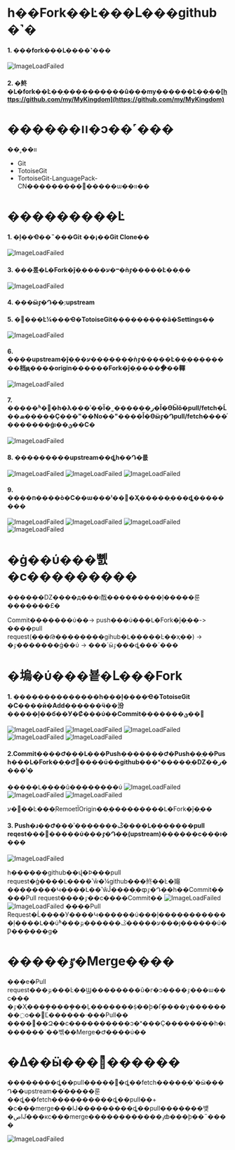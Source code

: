 # һ��Fork��Ŀ���Լ���github�˺�

#### 1. ���fork���Լ����˺���
![ImageLoadFailed](images/1.png)

#### 2. �鿴�Լ�fork��Ŀ��ַ����������û���my������Ŀ��ַ��[https://github.com/my/MyKingdom](https://github.com/my/MyKingdom)

# ������װ�ͻ��˹���

��˳��װ

- Git
- TotoiseGit
- TortoiseGit-LanguagePack-CN���������԰�����ѡ��װ��

# ���������Ŀ
#### 1. �ļ��Ҽ��˵���Git ��¡��Git Clone��

![ImageLoadFailed](images/3.png)

#### 3. ���롰�Լ�Fork�ĵ�ַ����ע�ⲻ�ǹٷ�����Ŀ��ַ��

![ImageLoadFailed](images/4.png)

#### 4. ���ӹٷ�Դ��ַ:upstream



#### 5. �򿪱���Ŀ¼���Ҽ�TotoiseGit���������ã�Settings��

![ImageLoadFailed](images/5.png)


#### 6. ����upstream�ĵ�ַ��ע�������ǹٷ�����Ŀ��ַ��������档ԭ����origin������Fork�ĵ�ַ�����ֲ��䡣

![ImageLoadFailed](images/6.png)


#### 7. �����ʱ�򣬵�һ�λ���ʾ��Ϊ�˷�ֹ�����ر�Ĭ�ϴӸõ�ַpull/fetch�Ĺ��ܣ�����Ҫ���"��No��"����Ĭ�ϴӹٷ�Դpull/fetch����ͬ�������ǵı��ؿ��С�

![ImageLoadFailed](images/7.png)

#### 8. ���������upstream��ȡһ��Դ�룺

![ImageLoadFailed](images/8.png)
![ImageLoadFailed](images/9.png)
![ImageLoadFailed](images/10.png)


#### 9. ����ո����ò�С��ѡ���ˡ��񡱣�Ҳ�����ֶ���ȡ��������

![ImageLoadFailed](images/21.png)
![ImageLoadFailed](images/11.png)
![ImageLoadFailed](images/9.png)
![ImageLoadFailed](images/10.png)


# �ġ��ύ���뼰�ϲ���������

������Ǳ����д���ı䣬���������ļ�����룬�������£�

Commit�������ύ��-> push���ύ���Լ�Fork�ĵ�ַ��-> ����pull request(���Թ��������gihub�Լ�����Ŀ��ҳ��) -> �ٷ�������ǵ��ύ -> ���´ӹٷ���ȡ���´���


# �塢�ύ���뵽�Լ���Fork

#### 1. ��������������һ���ļ����Ҽ�TotoiseGit �C����ӣ�Add������ӵ��汾�����ļ��б��У�Ȼ���ύ��Commit�������ؿ��

![ImageLoadFailed](images/12.png)
![ImageLoadFailed](images/13.png)
![ImageLoadFailed](images/14.png)
![ImageLoadFailed](images/15.png)
![ImageLoadFailed](images/16.png)


#### 2.Commit����Ժ���Լ���Push�������Ժ�Push��ֻ��Push���Լ�Fork��ַ�Ժ󣬲����ύ��github���ˣ�����ֻ�Ǳ��ر����ˡ�

�����Լ����û��������ύ
![ImageLoadFailed](images/17.png)
![ImageLoadFailed](images/18.png)
![ImageLoadFailed](images/19.png)

ע�⵽��Ŀ���ַRemoetΪOrigin��ַ���������Լ�Fork�ĵ�ַ��


#### 3. Push�ɹ��Ժ���ʾ�������ݣ����Լ�������pull reqest���󣬽�����ύ���ٷ�Դ��ַ(upstream)������ϲ���ı����

![ImageLoadFailed](images/20.png)


һ������github��վ�Ϸ���pull request�ģ����Լ����˺ŵ�¼github���鿴��Ŀ�䶯��������Կ����Լ��˺ŵĴ����֧�ȹٷ�Դ��һ��Commit�����Pull request����ٷ��ϲ����Commit��
![ImageLoadFailed](images/22.png)
![ImageLoadFailed](images/23.png)
����Pull Request�Ĺ����У����Կ������ύ���ļ������������ļ����Լ��ύʱ���ע�����ݣ������ڹٷ���ȷ������ύ�Ƿ��ܱ����ɡ�


# �����ٷ�Merge����

���е�Pull request���ڹٷ���Ŀ��Ϣ�￴�������û�г�ͻ����ٷ���ѡ��ϲ���
�ٷ�Ҳ���ܻ�ܾ����ܾ��Ļ�������ṩ��ϸ�ľܾ����ɣ��������߲ο��͸Ľ������·���Pull��
����޷��Զ��ϲ����������ͻ�ˣ���Ҫ������ͬ��һ�ι������´��벢��Merge�Ժ����ύ��

# �ߡ��ӹ���Դͬ������

��������ȡ��pull�����߻�ȡ��fetch�����ַ�ʽ�ӹ���Դ��upstream��ͬ�����룬��ȡ��fetch����ִ������ȡ��pull��+ �ϲ���merge���Ĳ���������ȡ��pull�������뱾�صĲֿ���кϲ���merge������������ٶȸ���ϸ��˵����

![ImageLoadFailed](images/11.png)

  
